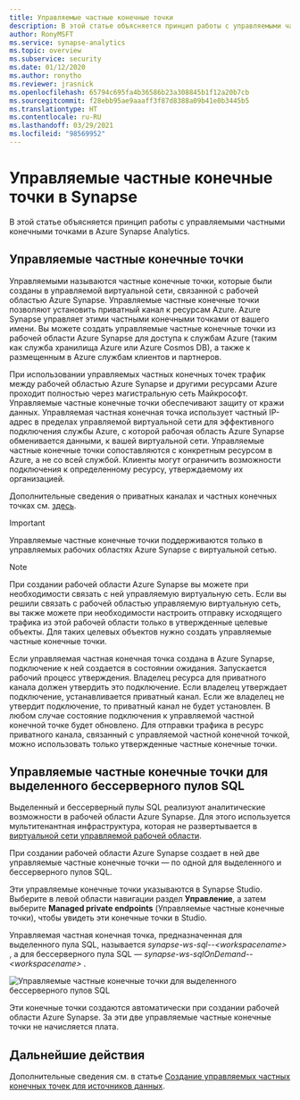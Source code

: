 ```yaml
---
title: Управляемые частные конечные точки
description: В этой статье объясняется принцип работы с управляемыми частными конечными точками в Azure Synapse Analytics.
author: RonyMSFT
ms.service: synapse-analytics
ms.topic: overview
ms.subservice: security
ms.date: 01/12/2020
ms.author: ronytho
ms.reviewer: jrasnick
ms.openlocfilehash: 65794c695fa4b36586b23a308845b1f12a20b7cb
ms.sourcegitcommit: f28ebb95ae9aaaff3f87d8388a09b41e0b3445b5
ms.translationtype: HT
ms.contentlocale: ru-RU
ms.lasthandoff: 03/29/2021
ms.locfileid: "98569952"
---
```

# <a name="synapse-managed-private-endpoints"></a>Управляемые частные конечные точки в Synapse

В этой статье объясняется принцип работы с управляемыми частными конечными точками в Azure Synapse Analytics.

## <a name="managed-private-endpoints"></a>Управляемые частные конечные точки

Управляемыми называются частные конечные точки, которые были созданы в управляемой виртуальной сети, связанной с рабочей областью Azure Synapse. Управляемые частные конечные точки позволяют установить приватный канал к ресурсам Azure. Azure Synapse управляет этими частными конечными точками от вашего имени. Вы можете создать управляемые частные конечные точки из рабочей области Azure Synapse для доступа к службам Azure (таким как служба хранилища Azure или Azure Cosmos DB), а также к размещенным в Azure службам клиентов и партнеров.

При использовании управляемых частных конечных точек трафик между рабочей областью Azure Synapse и другими ресурсами Azure проходит полностью через магистральную сеть Майкрософт. Управляемые частные конечные точки обеспечивают защиту от кражи данных. Управляемая частная конечная точка использует частный IP-адрес в пределах управляемой виртуальной сети для эффективного подключения службы Azure, с которой рабочая область Azure Synapse обменивается данными, к вашей виртуальной сети. Управляемые частные конечные точки сопоставляются с конкретным ресурсом в Azure, а не со всей службой. Клиенты могут ограничить возможности подключения к определенному ресурсу, утверждаемому их организацией. 

Дополнительные сведения о приватных каналах и частных конечных точках см. [здесь](../../private-link/index.yml).

>[!IMPORTANT]
>Управляемые частные конечные точки поддерживаются только в управляемых рабочих областях Azure Synapse с виртуальной сетью.

>[!NOTE]
>При создании рабочей области Azure Synapse вы можете при необходимости связать с ней управляемую виртуальную сеть. Если вы решили связать с рабочей областью управляемую виртуальную сеть, вы также можете при необходимости настроить отправку исходящего трафика из этой рабочей области только в утвержденные целевые объекты. Для таких целевых объектов нужно создать управляемые частные конечные точки. 


Если управляемая частная конечная точка создана в Azure Synapse, подключение к ней создается в состоянии ожидания. Запускается рабочий процесс утверждения. Владелец ресурса для приватного канала должен утвердить это подключение. Если владелец утверждает подключение, устанавливается приватный канал. Если же владелец не утвердит подключение, то приватный канал не будет установлен. В любом случае состояние подключения к управляемой частной конечной точке будет обновлено. Для отправки трафика в ресурс приватного канала, связанный с управляемой частной конечной точкой, можно использовать только утвержденные частные конечные точки.

## <a name="managed-private-endpoints-for-dedicated-sql-pool-and-serverless-sql-pool"></a>Управляемые частные конечные точки для выделенного бессерверного пулов SQL

Выделенный и бессерверный пулы SQL реализуют аналитические возможности в рабочей области Azure Synapse. Для этого используется мультитенантная инфраструктура, которая не развертывается в [виртуальной сети управляемой рабочей области](./synapse-workspace-managed-vnet.md).

При создании рабочей области Azure Synapse создает в ней две управляемые частные конечные точки — по одной для выделенного и бессерверного пулов SQL. 

Эти управляемые конечные точки указываются в Synapse Studio. Выберите в левой области навигации раздел **Управление**, а затем выберите **Managed private endpoints** (Управляемые частные конечные точки), чтобы увидеть эти конечные точки в Studio.

Управляемая частная конечная точка, предназначенная для выделенного пула SQL, называется *synapse-ws-sql--\<workspacename\>* , а для бессерверного пула SQL — *synapse-ws-sqlOnDemand--\<workspacename\>* .

![Управляемые частные конечные точки для выделенного бессерверного пулов SQL](./media/synapse-workspace-managed-private-endpoints/managed-pe-for-sql-1.png)

Эти конечные точки создаются автоматически при создании рабочей области Azure Synapse. За эти две управляемые частные конечные точки не начисляется плата.

## <a name="next-steps"></a>Дальнейшие действия

Дополнительные сведения см. в статье [Создание управляемых частных конечных точек для источников данных](./how-to-create-managed-private-endpoints.md).